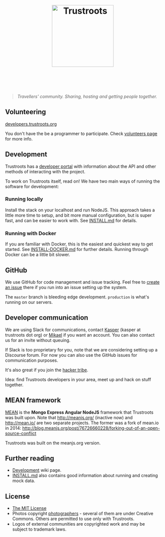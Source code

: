 <h1 align="center">
	<br>
	<br>
	<a href="https://www.trustroots.org/"><img width="200" src="https://cdn.rawgit.com/Trustroots/trustroots/master/public/img/logo/color.svg" alt="Trustroots"></a>
	<br>
	<br>
	<br>
</h1>

> _Travellers' community. Sharing, hosting and getting people together._

## Volunteering

[developers.trustroots.org](http://developers.trustroots.org/)

You don't have the be a programmer to participate. Check [volunteers page](https://www.trustroots.org/volunteering) for more info.


## Development

Trustroots has a [developer portal](http://developers.trustroots.org/) with
information about the API and other methods of interacting with the project.

To work on Trustroots itself, read on! We have two main ways of running the
software for development:

### Running locally

Install the stack on your localhost and run NodeJS. This approach takes a little more time to setup, and bit more manual configuration, but is super fast, and can be easier to work with. See [INSTALL.md](https://github.com/Trustroots/trustroots/blob/master/INSTALL.md) for details.


### Running with Docker

If you are familiar with Docker, this is the easiest and quickest way to get started. See [INSTALL-DOCKER.md](https://github.com/Trustroots/trustroots/blob/master/INSTALL-DOCKER.md) for further details. Running through Docker can be a little bit slower.

## GitHub

We use GitHub for code management and issue tracking. Feel free to [create an issue](https://github.com/Trustroots/trustroots/issues/new) there if you run into an issue setting up the system.

The `master` branch is bleeding edge development. `production` is what's running on our servers.


## Developer communication

We are using Slack for communications, contact [Kasper](https://www.trustroots.org/profile/guaka) (kasper at trustroots dot org) or [Mikael](https://www.trustroots.org/profile/mikael) if you want an account. You can also contact us for an invite without queuing.

If Slack is too proprietary for you, note that we are considering setting up a Discourse forum. For now you can also use the GitHub issues for communication purposes.

It's also great if you join the [hacker tribe](https://www.trustroots.org/tribes).

Idea: find Trustroots developers in your area, meet up and hack on stuff together.


## MEAN framework

[MEAN](http://meanjs.org/) is the **Mongo Express Angular NodeJS** framework that Trustroots was built upon. Note that http://meanjs.org/ (inactive now) and http://mean.io/ are two separate projects. The former was a fork of mean.io in 2014: http://blog.meanjs.org/post/76726660228/forking-out-of-an-open-source-conflict

Trustroots was built on the meanjs.org version.

## Further reading

- [Development](https://github.com/Trustroots/trustroots/wiki/Development) wiki page.
- [INSTALL.md](https://github.com/Trustroots/trustroots/blob/master/INSTALL.md) also contains good information about running 
and creating mock data. 

## License
* [The MIT License](LICENSE.md)
* Photos copyright [photographers](https://github.com/Trustroots/trustroots/blob/master/modules/core/client/directives/tr-boards.client.directive.js#L30) - several of them are under Creative Commons. Others are permitted to use only with Trustroots.
* Logos of external communities are copyrighted work and may be subject to trademark laws.
